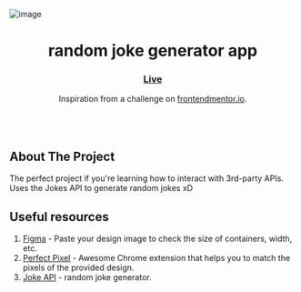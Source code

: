 ![image](https://github.com/R4hulD/random-joke-generator/assets/101360312/692c2fa8-98c2-46e4-8df8-75a62593e90f)

<h1 align="center">random joke generator app</h1>

<div align="center">
  <h3>
    <a href="https://randjoke.netlify.app/" target="_blank" color="white">
      Live
    </a>
  </h3>
</div>
<div align="center">
   Inspiration from a challenge on  <a href="https://www.frontendmentor.io/" target="_blank">frontendmentor.io</a>.
</div>
<br>
<br>
<br>

## About The Project

<p>The perfect project if you're learning how to interact with 3rd-party APIs. Uses the Jokes API to generate random jokes xD
<br>

## Useful resources

1. <a href="https://www.figma.com/">Figma</a> - Paste your design image to check the size of containers, width, etc.
2. <a href="https://chrome.google.com/webstore/detail/perfectpixel-by-welldonec/dkaagdgjmgdmbnecmcefdhjekcoceebi">Perfect Pixel</a> - Awesome Chrome extension that helps you to match the pixels of the provided design.
3. <a href="https://v2.jokeapi.dev/joke/Any">Joke API</a> - random joke generator.
